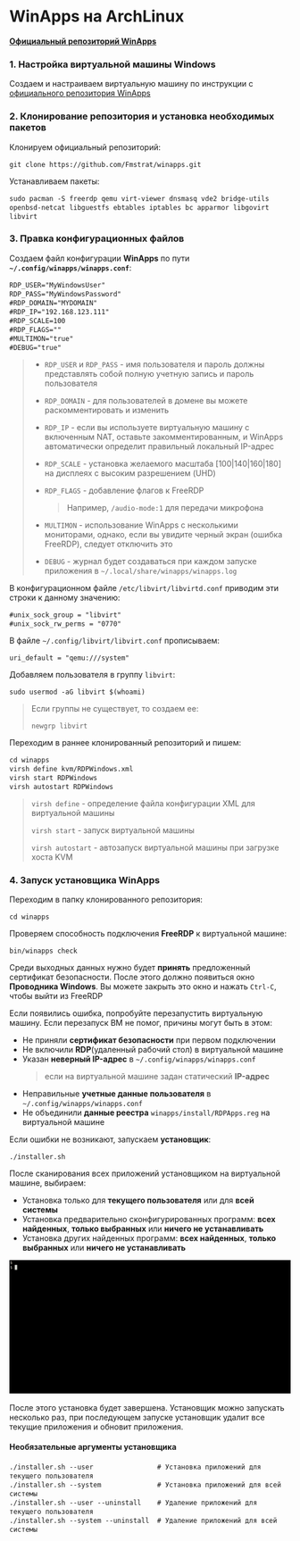 # WinApps на ArchLinux

**[Официальный репозиторий WinApps](https://github.com/Fmstrat/winapps)**

### 1. Настройка виртуальной машины Windows

Создаем и настраиваем виртуальную машину по инструкции с [официального репозитория WinApps](https://github.com/Fmstrat/winapps)

### 2. Клонирование репозитория и установка необходимых пакетов

Клонируем официальный репозиторий:
```
git clone https://github.com/Fmstrat/winapps.git
```

Устанавливаем пакеты:
```
sudo pacman -S freerdp qemu virt-viewer dnsmasq vde2 bridge-utils openbsd-netcat libguestfs ebtables iptables bc apparmor libgovirt libvirt
```

### 3. Правка конфигурационных файлов

Создаем файл конфигурации **WinApps** по пути **`~/.config/winapps/winapps.conf`**:
```
RDP_USER="MyWindowsUser"
RDP_PASS="MyWindowsPassword"
#RDP_DOMAIN="MYDOMAIN"
#RDP_IP="192.168.123.111"
#RDP_SCALE=100
#RDP_FLAGS=""
#MULTIMON="true"
#DEBUG="true"
```
> * `RDP_USER` и `RDP_PASS` - имя пользователя и пароль должны представлять собой полную учетную запись и пароль пользователя
>
> * `RDP_DOMAIN` - для пользователей в домене вы можете раскомментировать и изменить
>
> * `RDP_IP` - если вы используете виртуальную машину с включенным NAT, оставьте  закомментированным, и WinApps автоматически определит правильный локальный IP-адрес
>
> * `RDP_SCALE` - установка желаемого масштаба [100|140|160|180] на дисплеях с высоким разрешением (UHD) 
>
> * `RDP_FLAGS` - добавление флагов к FreeRDP
>   > Например, `/audio-mode:1` для передачи микрофона
>
> * `MULTIMON` - использование WinApps с несколькими мониторами, однако, если вы увидите черный экран (ошибка FreeRDP), следует отключить это
>
> * `DEBUG` - журнал будет создаваться при каждом запуске приложения в `~/.local/share/winapps/winapps.log`

В конфигурационном файле `/etc/libvirt/libvirtd.conf` приводим эти строки к данному значению:
```
#unix_sock_group = "libvirt"
#unix_sock_rw_perms = "0770"
```

В файле `~/.config/libvirt/libvirt.conf` прописываем:
```
uri_default = "qemu:///system"
```

Добавляем пользователя в группу `libvirt`:
```
sudo usermod -aG libvirt $(whoami)
```
> Если группы не существует, то создаем ее:
> ```
> newgrp libvirt
> ```

Переходим в раннее клонированный репозиторий и пишем:
```
cd winapps
virsh define kvm/RDPWindows.xml
virsh start RDPWindows
virsh autostart RDPWindows
```
> `virsh define` - определение файла конфигурации XML для виртуальной машины
>
> `virsh start` - запуск виртуальной машины
>
> `virsh autostart` - автозапуск виртуальной машины при загрузке хоста KVM

### 4. Запуск установщика WinApps

Переходим в папку клонированного репозитория:
```
cd winapps
```

Проверяем способность подключения **FreeRDP** к виртуальной машине:
```
bin/winapps check
```

Среди выходных данных нужно будет **принять** предложенный сертификат безопасности. После этого должно появиться окно **Проводника Windows**. Вы можете закрыть это окно и нажать `Ctrl-C`, чтобы выйти из FreeRDP

Если появились ошибка, попробуйте перезапустить виртуальную машину. Если перезапуск ВМ не помог, причины могут быть в этом:
* Не приняли **сертификат безопасности** при первом подключении
* Не включили **RDP**(удаленный рабочий стол) в виртуальной машине
* Указан **неверный IP-адрес** в `~/.config/winapps/winapps.conf`
  > если на виртуальной машине задан статический **IP-адрес**
* Неправильные **учетные данные пользователя** в `~/.config/winapps/winapps.conf`
* Не объединили **данные реестра** `winapps/install/RDPApps.reg` на виртуальной машине

Если ошибки не возникают, запускаем **установщик**:
```
./installer.sh
```

После сканирования всех приложений установщиком на виртуальной машине, выбираем:
* Установка только для **текущего пользователя** или для **всей системы**
* Установка предварительно сконфигурированных программ: **всех найденных**, **только выбранных** или **ничего не устанавливать**
* Установка других найденных программ: **всех найденных**, **только выбранных** или **ничего не устанавливать**

<img src="https://raw.githubusercontent.com/Fmstrat/winapps/main/demo/installer.gif">

После этого установка будет завершена. Установщик можно запускать несколько раз, при последующем запуске установщик удалит все текущие приложения и обновит приложения.

#### Необязательные аргументы установщика

```
./installer.sh --user                # Установка приложений для текущего пользователя
./installer.sh --system              # Установка приложений для всей системы
./installer.sh --user --uninstall    # Удаление приложений для текущего пользователя
./installer.sh --system --uninstall  # Удаление приложений для всей системы
```
